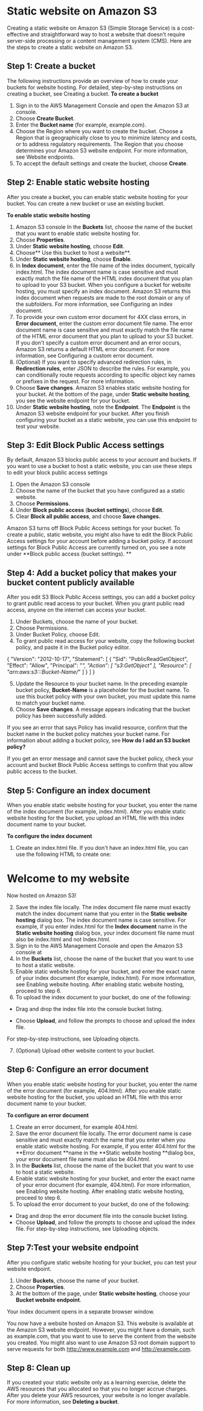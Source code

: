 #  Static website on Amazon S3

Creating a static website on Amazon S3 (Simple Storage Service) is a cost-effective and straightforward way to host a website that doesn't require server-side processing or a content management system (CMS). Here are the steps to create a static website on Amazon S3.

## Step 1: Create a bucket

The following instructions provide an overview of how to create your buckets for website hosting. For detailed, step-by-step instructions on creating a bucket, see Creating a bucket.
**To create a bucket**
1. Sign in to the AWS Management Console and open the Amazon S3 at console.
2. Choose **Create Bucket**.
3. Enter the **Bucket name** (for example, example.com).
4. Choose the Region where you want to create the bucket.
 Choose a Region that is geographically close to you to minimize latency and costs, or to address regulatory requirements. The Region that you choose determines your Amazon S3 website endpoint. For more information, see Website endpoints.
5. To accept the default settings and create the bucket, choose **Create**.

## Step 2: Enable static website hosting

After you create a bucket, you can enable static website hosting for your bucket. You can create a new bucket or use an existing bucket.

**To enable static website hosting**

1. Amazon S3 console In the **Buckets** list, choose the name of the bucket that you want to enable static website hosting for.
2. Choose **Properties**.
3. Under **Static website hosting**, choose **Edit**.
4. Choose** Use this bucket to host a website**.
5. Under **Static website hosting**, choose **Enable**.
6. In **Index document**, enter the file name of the index document, typically index.html.
The index document name is case sensitive and must exactly match the file name of the HTML index document that you plan to upload to your S3 bucket. When you configure a bucket for website hosting, you must specify an index document. Amazon S3 returns this index document when requests are made to the root domain or any of the subfolders. For more information, see Configuring an index document.
7. To provide your own custom error document for 4XX class errors, in **Error document**, enter the custom error document file name.
The error document name is case sensitive and must exactly match the file name of the HTML error document that you plan to upload to your S3 bucket. If you don't specify a custom error document and an error occurs, Amazon S3 returns a default HTML error document. For more information, see Configuring a custom error document.
8. (Optional) If you want to specify advanced redirection rules, in **Redirection rules**, enter JSON to describe the rules.
For example, you can conditionally route requests according to specific object key names or prefixes in the request. For more information.
9. Choose **Save changes**.
 Amazon S3 enables static website hosting for your bucket. At the bottom of the page, under **Static website hosting**, you see the website endpoint for your bucket.
10. Under **Static website hosting**, note the **Endpoint**.
The **Endpoint** is the Amazon S3 website endpoint for your bucket. After you finish configuring your bucket as a static website, you can use this endpoint to test your website.

## Step 3: Edit Block Public Access settings

By default, Amazon S3 blocks public access to your account and buckets. If you want to use a bucket to host a static website, you can use these steps to edit your block public access settings

1. Open the Amazon S3 console
2. Choose the name of the bucket that you have configured as a static website.
3. Choose **Permissions**.
4. Under **Block public access** (**bucket settings**), choose **Edit**.
5. Clear **Block all public access**, and choose **Save changes.**

Amazon S3 turns off Block Public Access settings for your bucket. To create a public, static website, you might also have to edit the Block Public Access settings for your account before adding a bucket policy. If account settings for Block Public Access are currently turned on, you see a note under **Block public access (bucket settings).
**

## Step 4: Add a bucket policy that makes your bucket content publicly available

After you edit S3 Block Public Access settings, you can add a bucket policy to grant public read access to your bucket. When you grant public read access, anyone on the internet can access your bucket.

1. Under Buckets, choose the name of your bucket.
2. Choose Permissions.
3. Under Bucket Policy, choose Edit.
4. To grant public read access for your website, copy the following bucket policy, and paste it in the Bucket policy editor.

{
    "Version": "2012-10-17",
    "Statement": [
        {
            "Sid": "PublicReadGetObject",
            "Effect": "Allow",
            "Principal": "*",
            "Action": [
                "s3:GetObject"
            ],
            "Resource": [
                "arn:aws:s3:::Bucket-Name/*"
            ]
        }
    ]
}

5. Update the Resource to your bucket name.
In the preceding example bucket policy, **Bucket-Name** is a placeholder for the bucket name. To use this bucket policy with your own bucket, you must update this name to match your bucket name.
6. Choose **Save changes**.
A message appears indicating that the bucket policy has been successfully added.

If you see an error that says Policy has invalid resource, confirm that the bucket name in the bucket policy matches your bucket name. For information about adding a bucket policy, see **How do I add an S3 bucket policy?**

If you get an error message and cannot save the bucket policy, check your account and bucket Block Public Access settings to confirm that you allow public access to the bucket.

## Step 5: Configure an index document
When you enable static website hosting for your bucket, you enter the name of the index document (for example, index.html). After you enable static website hosting for the bucket, you upload an HTML file with this index document name to your bucket.

**To configure the index document**
1. Create an index.html file.
If you don't have an index.html file, you can use the following HTML to create one:

<html xmlns="http://www.w3.org/1999/xhtml" >
<head>
    <title>My Website Home Page</title>
</head>
<body>
  <h1>Welcome to my website</h1>
  <p>Now hosted on Amazon S3!</p>
</body>
</html>

2. Save the index file locally.
The index document file name must exactly match the index document name that you enter in the **Static website hosting** dialog box. The index document name is case sensitive. For example, if you enter index.html for the **Index document** name in the **Static website hosting** dialog box, your index document file name must also be index.html and not Index.html.
3. Sign in to the AWS Management Console and open the Amazon S3 console at
4. In the **Buckets** list, choose the name of the bucket that you want to use to host a static website.
5. Enable static website hosting for your bucket, and enter the exact name of your index document (for example, index.html). For more information, see Enabling website hosting.
After enabling static website hosting, proceed to step 6.
6. To upload the index document to your bucket, do one of the following:
* Drag and drop the index file into the console bucket listing.

* Choose **Upload**, and follow the prompts to choose and upload the index file.

For step-by-step instructions, see Uploading objects.

7. (Optional) Upload other website content to your bucket.

## Step 6: Configure an error document
When you enable static website hosting for your bucket, you enter the name of the error document (for example, 404.html). After you enable static website hosting for the bucket, you upload an HTML file with this error document name to your bucket.

**To configure an error document**
1. Create an error document, for example 404.html.
2. Save the error document file locally.
The error document name is case sensitive and must exactly match the name that you enter when you enable static website hosting. For example, if you enter 404.html for the **Error document **name in the **Static website hosting **dialog box, your error document file name must also be 404.html.
3. In the **Buckets** list, choose the name of the bucket that you want to use to host a static website.
4. Enable static website hosting for your bucket, and enter the exact name of your error document (for example, 404.html). For more information, see Enabling website hosting.
After enabling static website hosting, proceed to step 6.
5. To upload the error document to your bucket, do one of the following:
* Drag and drop the error document file into the console bucket listing.
* Choose **Upload**, and follow the prompts to choose and upload the index file.
For step-by-step instructions, see Uploading objects.

## Step 7:Test your website endpoint
After you configure static website hosting for your bucket, you can test your website endpoint.

1. Under **Buckets**, choose the name of your bucket.
2. Choose **Properties**.
3. At the bottom of the page, under **Static website hosting**, choose your **Bucket website endpoint**.

Your index document opens in a separate browser window.

You now have a website hosted on Amazon S3. This website is available at the Amazon S3 website endpoint. However, you might have a domain, such as example.com, that you want to use to serve the content from the website you created. You might also want to use Amazon S3 root domain support to serve requests for both http://www.example.com and http://example.com.

## Step 8: Clean up

If you created your static website only as a learning exercise, delete the AWS resources that you allocated so that you no longer accrue charges. After you delete your AWS resources, your website is no longer available. For more information, see **Deleting a bucket**.
